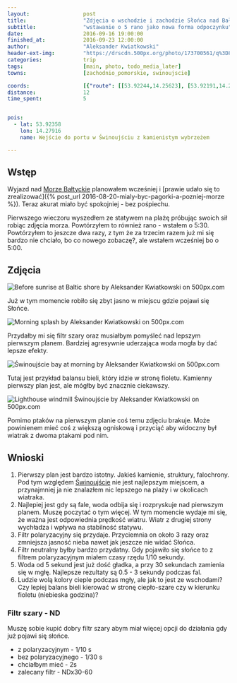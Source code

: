 ```yaml
---
layout:                 post
title:                  "Zdjęcia o wschodzie i zachodzie Słońca nad Bałtykiem"
subtitle:               "wstawanie o 5 rano jako nowa forma odpoczynku"
date:                   2016-09-16 19:00:00
finished_at:            2016-09-23 12:00:00
author:                 "Aleksander Kwiatkowski"
header-ext-img:         "https://drscdn.500px.org/photo/173700561/q%3D80_m%3D2000/3eb0c5d8ff3d62e17e1e971cf794b7b7"
categories:             trip
tags:                   [main, photo, todo_media_later]
towns:                  [zachodnio_pomorskie, swinoujscie]

coords:                 [{"route": [[53.92244,14.25623], [53.92191,14.26854], [53.92451,14.27872], [53.92628,14.27730], [53.92214,14.27906]], "type": "hike"}]
distance:               12
time_spent:             5


pois:
  - lat: 53.92358
    lon: 14.27916
    name: Wejście do portu w Świnoujściu z kamienistym wybrzeżem

---
```


[wiki-morze-baltyckie]: https://pl.wikipedia.org/wiki/Morze_Ba%C5%82tyckie
[wiki-swinoujscie]: https://pl.wikipedia.org/wiki/%C5%9Awinouj%C5%9Bcie

Wstęp
-----

Wyjazd nad [Morze Bałtyckie][wiki-morze-baltyckie] planowałem wcześniej i
[prawie udało się to zrealizować]({% post_url 2016-08-20-mialy-byc-pagorki-a-pozniej-morze %}).
Teraz akurat miało być spokojniej - bez pośpiechu.

Pierwszego wieczoru wyszedłem ze statywem na plażę próbując swoich sił
robiąc zdjęcia morza. Powtórzyłem to również rano - wstałem o 5:30.
Powtórzyłem to jeszcze dwa razy, z tym że za trzecim razem już mi się bardzo
nie chciało, bo co nowego zobaczę?, ale wstałem wcześniej bo o 5:00.

Zdjęcia
-------

<div class='pixels-photo'>
  <p>
    <img src='https://drscdn.500px.org/photo/173198195/m%3D900/b71f944b7361cbdcf27a80fd217f2bc6' alt='Before sunrise at Baltic shore by Aleksander Kwiatkowski on 500px.com'>
  </p>
  <a href='https://500px.com/photo/173198195/before-sunrise-at-baltic-shore-by-aleksander-kwiatkowski' alt='Before sunrise at Baltic shore by Aleksander Kwiatkowski on 500px.com'></a>
</div>
<script type='text/javascript' src='https://500px.com/embed.js'></script>

Już w tym momencie robiło się zbyt jasno w miejscu gdzie pojawi się Słońce.

<div class='pixels-photo'>
  <p>
    <img src='https://drscdn.500px.org/photo/173199545/m%3D900/89fa59a3179236bde260422dcac0cd13' alt='Morning splash by Aleksander Kwiatkowski on 500px.com'>
  </p>
  <a href='https://500px.com/photo/173199545/morning-splash-by-aleksander-kwiatkowski' alt='Morning splash by Aleksander Kwiatkowski on 500px.com'></a>
</div>
<script type='text/javascript' src='https://500px.com/embed.js'></script>

Przydałby mi się filtr szary oraz musiałbym pomyśleć nad lepszym pierwszym planem.
Bardziej agresywnie uderzająca woda mogła by dać lepsze efekty.

<div class='pixels-photo'>
  <p>
    <img src='https://drscdn.500px.org/photo/173748931/m%3D900/2dd75c1d579969037cee190317263fed' alt='Świnoujście bay at morning by Aleksander Kwiatkowski on 500px.com'>
  </p>
  <a href='https://500px.com/photo/173748931/%C5%9Awinouj%C5%9Bcie-bay-at-morning-by-aleksander-kwiatkowski' alt='Świnoujście bay at morning by Aleksander Kwiatkowski on 500px.com'></a>
</div>
<script type='text/javascript' src='https://500px.com/embed.js'></script>

Tutaj jest przykład balansu bieli, który idzie w stronę fioletu.
Kamienny pierwszy plan jest, ale mógłby być znacznie ciekawszy.

<div class='pixels-photo'>
  <p>
    <img src='https://drscdn.500px.org/photo/174093173/m%3D900/eee795b674ab656a524a9c57e63a6c7f' alt='Lighthouse windmill Świnoujście by Aleksander Kwiatkowski on 500px.com'>
  </p>
  <a href='https://500px.com/photo/174093173/lighthouse-windmill-%C5%9Awinouj%C5%9Bcie-by-aleksander-kwiatkowski' alt='Lighthouse windmill Świnoujście by Aleksander Kwiatkowski on 500px.com'></a>
</div>
<script type='text/javascript' src='https://500px.com/embed.js'></script>

Pomimo ptaków na pierwszym planie coś temu zdjęciu brakuje. Może powinienem mieć
coś z większą ogniskową i przyciąć aby widoczny był wiatrak z dwoma ptakami pod nim.


Wnioski
-------

1. Pierwszy plan jest bardzo istotny. Jakieś kamienie, struktury, falochrony.
   Pod tym względem [Świnoujście][wiki-swinoujscie] nie jest najlepszym miejscem,
   a przynajmniej ja nie znalazłem nic lepszego na plaży i w okolicach wiatraka.
2. Najlepiej jest gdy są fale, woda odbija się i rozpryskuje nad pierwszym planem.
   Muszę poczytać o tym więcej. W tym momencie wydaje mi się, że ważna
   jest odpowiednia prędkość wiatru. Wiatr z drugiej strony wychładza i wpływa
   na stabilność statywu.
3. Filtr polaryzacyjny się przydaje. Przyciemnia on około 3 razy oraz zmniejsza
   jasność nieba nawet jak jeszcze nie widać Słońca.
4. Filtr neutralny byłby bardzo przydatny. Gdy pojawiło się
   słońce to z filtrem polaryzacyjnym miałem czasy rzędu 1/10 sekundy.
5. Woda od 5 sekund jest już dość gładka, a przy 30 sekundach zamienia się w mgłę.
   Najlepsze rezultaty są 0.5 - 3 sekundy podczas fal.
6. Ludzie wolą kolory cieple podczas mgły, ale jak to jest ze wschodami? Czy lepiej
   balans bieli kierować w stronę ciepło-szare czy w kierunku fioletu (niebieska
   godzina)?

### Filtr szary - ND

Muszę sobie kupić dobry filtr szary abym miał więcej opcji do działania
gdy już pojawi się słońce.

* z polaryzacyjnym - 1/10 s
* bez polaryzacyjnego - 1/30 s
* chciałbym mieć - 2s
* zalecany filtr - NDx30-60
